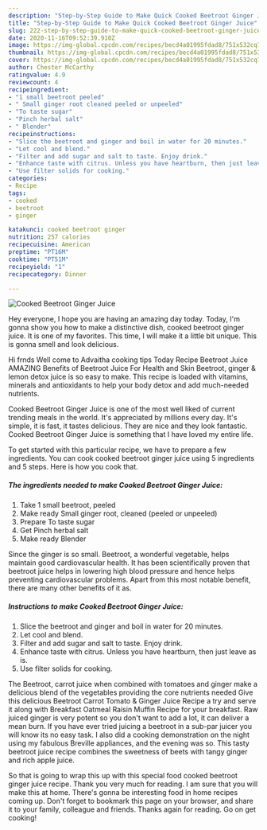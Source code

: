 ```yaml
---
description: "Step-by-Step Guide to Make Quick Cooked Beetroot Ginger Juice"
title: "Step-by-Step Guide to Make Quick Cooked Beetroot Ginger Juice"
slug: 222-step-by-step-guide-to-make-quick-cooked-beetroot-ginger-juice
date: 2020-11-16T09:52:39.910Z
image: https://img-global.cpcdn.com/recipes/becd4a01995fdad8/751x532cq70/cooked-beetroot-ginger-juice-recipe-main-photo.jpg
thumbnail: https://img-global.cpcdn.com/recipes/becd4a01995fdad8/751x532cq70/cooked-beetroot-ginger-juice-recipe-main-photo.jpg
cover: https://img-global.cpcdn.com/recipes/becd4a01995fdad8/751x532cq70/cooked-beetroot-ginger-juice-recipe-main-photo.jpg
author: Chester McCarthy
ratingvalue: 4.9
reviewcount: 4
recipeingredient:
- "1 small beetroot peeled"
- " Small ginger root cleaned peeled or unpeeled"
- "To taste sugar"
- "Pinch herbal salt"
- " Blender"
recipeinstructions:
- "Slice the beetroot and ginger and boil in water for 20 minutes."
- "Let cool and blend."
- "Filter and add sugar and salt to taste. Enjoy drink."
- "Enhance taste with citrus. Unless you have heartburn, then just leave as is."
- "Use filter solids for cooking."
categories:
- Recipe
tags:
- cooked
- beetroot
- ginger

katakunci: cooked beetroot ginger 
nutrition: 257 calories
recipecuisine: American
preptime: "PT16M"
cooktime: "PT51M"
recipeyield: "1"
recipecategory: Dinner

---
```



![Cooked Beetroot Ginger Juice](https://img-global.cpcdn.com/recipes/becd4a01995fdad8/751x532cq70/cooked-beetroot-ginger-juice-recipe-main-photo.jpg)

Hey everyone, I hope you are having an amazing day today. Today, I'm gonna show you how to make a distinctive dish, cooked beetroot ginger juice. It is one of my favorites. This time, I will make it a little bit unique. This is gonna smell and look delicious.

Hi frnds Well come to Advaitha cooking tips Today Recipe Beetroot Juice AMAZING Benefits of Beetroot Juice For Health and Skin Beetroot, ginger &amp; lemon detox juice is so easy to make. This recipe is loaded with vitamins, minerals and antioxidants to help your body detox and add much-needed nutrients.

Cooked Beetroot Ginger Juice is one of the most well liked of current trending meals in the world. It's appreciated by millions every day. It's simple, it is fast, it tastes delicious. They are nice and they look fantastic. Cooked Beetroot Ginger Juice is something that I have loved my entire life.


To get started with this particular recipe, we have to prepare a few ingredients. You can cook cooked beetroot ginger juice using 5 ingredients and 5 steps. Here is how you cook that.

<!--inarticleads1-->

##### The ingredients needed to make Cooked Beetroot Ginger Juice:

1. Take 1 small beetroot, peeled
1. Make ready  Small ginger root, cleaned (peeled or unpeeled)
1. Prepare To taste sugar
1. Get Pinch herbal salt
1. Make ready  Blender


Since the ginger is so small. Beetroot, a wonderful vegetable, helps maintain good cardiovascular health. It has been scientifically proven that beetroot juice helps in lowering high blood pressure and hence helps preventing cardiovascular problems. Apart from this most notable benefit, there are many other benefits of it as. 

<!--inarticleads2-->

##### Instructions to make Cooked Beetroot Ginger Juice:

1. Slice the beetroot and ginger and boil in water for 20 minutes.
1. Let cool and blend.
1. Filter and add sugar and salt to taste. Enjoy drink.
1. Enhance taste with citrus. Unless you have heartburn, then just leave as is.
1. Use filter solids for cooking.


The Beetroot, carrot juice when combined with tomatoes and ginger make a delicious blend of the vegetables providing the core nutrients needed Give this delicious Beetroot Carrot Tomato &amp; Ginger Juice Recipe a try and serve it along with Breakfast Oatmeal Raisin Muffin Recipe for your breakfast. Raw juiced ginger is very potent so you don&#39;t want to add a lot, it can deliver a mean burn. If you have ever tried juicing a beetroot in a sub-par juicer you will know its no easy task. I also did a cooking demonstration on the night using my fabulous Breville appliances, and the evening was so. This tasty beetroot juice recipe combines the sweetness of beets with tangy ginger and rich apple juice. 

So that is going to wrap this up with this special food cooked beetroot ginger juice recipe. Thank you very much for reading. I am sure that you will make this at home. There's gonna be interesting food in home recipes coming up. Don't forget to bookmark this page on your browser, and share it to your family, colleague and friends. Thanks again for reading. Go on get cooking!
